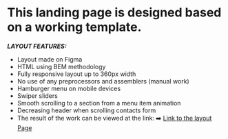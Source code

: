 # This landing page is designed based on a working template.

___LAYOUT FEATURES:___

* Layout made on Figma
* HTML using BEM methodology
* Fully responsive layout up to 360px width
* No use of any preprocessors and assemblers (manual work)
* Hamburger menu on mobile devices
* Swiper sliders
* Smooth scrolling to a section from a menu item
animation
* Decreasing header when scrolling
contacts form
* The result of the work can be viewed at the link: ➡️ [Link to the layout Page](https://vjacheslav250.github.io/The-Wild-Kingdom/#)
  
